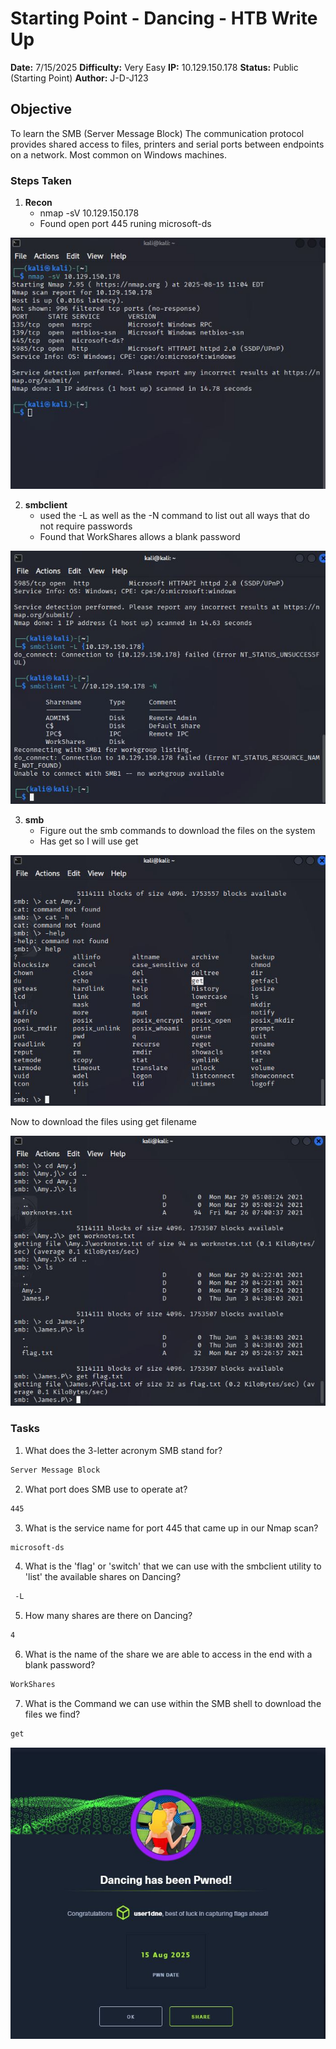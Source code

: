  # Starting Point - Dancing - HTB Write Up 

**Date:** 7/15/2025
**Difficulty:** Very Easy 
**IP:** 10.129.150.178
**Status:** Public (Starting Point) 
**Author:** J-D-J123 

## Objective 
To learn the SMB (Server Message Block) The communication protocol provides shared access to files, 
printers and serial ports between endpoints on a network. Most common on Windows machines. 

### Steps Taken 

1. **Recon**
   - nmap -sV 10.129.150.178
   - Found open port 445 runing microsoft-ds
   
![recon img](media/scan.JPG)

2. **smbclient**
   - used the -L as well as the -N command to list out all ways that do not require passwords
   - Found that WorkShares allows a blank password
  
![smbclient img](media/smbclient.JPG)

3. **smb**
   - Figure out the smb commands to download the files on the system
   - Has get so I will use get
  
![smbclient img2](media/help.JPG)

Now to download the files using get filename

![smbclient img3](media/smbdownload.JPG)

### Tasks

1. What does the 3-letter acronym SMB stand for?
```bash
Server Message Block
```

2. What port does SMB use to operate at?
```bash
445
```

3. What is the service name for port 445 that came up in our Nmap scan?
```bash
microsoft-ds
```

4. What is the 'flag' or 'switch' that we can use with the smbclient utility to 'list' the available shares on Dancing?
```bash
 -L
```

5. How many shares are there on Dancing?
```bash
4
```

6. What is the name of the share we are able to access in the end with a blank password?
```bash
WorkShares
```

7. What is the Command we can use within the SMB shell to download the files we find?
```bash
get
```

![completed](media/completed.JPG)
